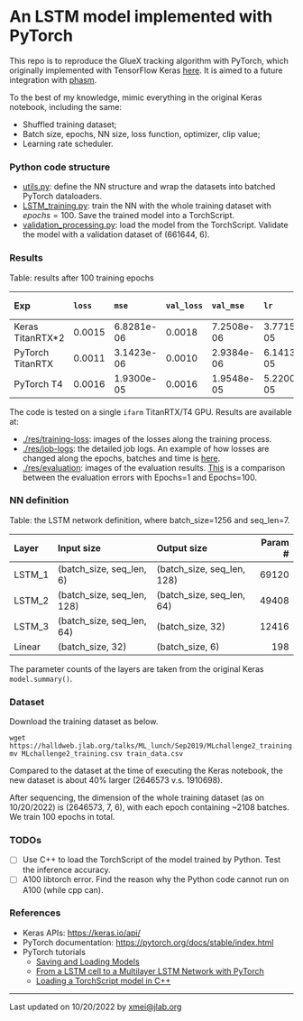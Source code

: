 # An LSTM model implemented with PyTorch

This repo is to reproduce the GlueX tracking algorithm with PyTorch, which originally implemented with
 TensorFlow Keras [here](https://github.com/nathanwbrei/phasm/blob/main/python/2022.05.29_GlueX_tracking_v0.1.ipynb).
 It is aimed to a future integration with [phasm](https://github.com/nathanwbrei/phasm).


To the best of my knowledge, mimic everything in the original Keras notebook, including the same:
- Shuffled training dataset;
- Batch size, epochs, NN size, loss function, optimizer, clip value;
- Learning rate scheduler.


### Python code structure
- [utils.py](python/utils.py): define the NN structure and wrap the datasets into batched PyTorch dataloaders.
- [LSTM_training.py](python/LSTM_training.py): train the NN with the whole training dataset with $epochs=100$.
 Save the trained model into a TorchScript.
- [validation_processing.py](python/validation_processing.py): load the model from the TorchScript.
 Validate the model with a validation dataset of (661644, 6).


### Results

Table: results after 100 training epochs

| Exp              | `loss` | `mse`      | `val_loss` | `val_mse`  | `lr`       |     Time | Training `X` size |
|:-----------------|:-------|:-----------|:-----------|:-----------|:-----------|---------:|------------------:|
| Keras TitanRTX*2 | 0.0015 | 6.8281e-06 | 0.0018     | 7.2508e-06 | 3.7715e-05 | ~20 mins |   (1910698, 7, 6) |
| PyTorch TitanRTX | 0.0011 | 3.1423e-06 | 0.0010     | 2.9384e-06 | 6.1413e-05 | ~60 mins |   (2646573, 7, 6) |
| PyTorch T4       | 0.0016 | 1.9300e-05 | 0.0016     | 1.9548e-05 | 5.2200e-05 | ~80 mins |   (2646573, 7, 6) |


The code is tested on a single `ifarm` TitanRTX/T4 GPU. Results are available at:
- [./res/training-loss](./res/training-loss): images of the losses along the training process.
- [./res/job-logs](./res/job-logs): the detailed job logs. An example of
 how losses are changed along the epochs, batches and time is [here](./res/job-logs/training-full_66284590_TitanRTX.log).
- [./res/evaluation](./res/evaluation): images of the evaluation results. [This](./res/evaluation/cmp.md) is
 a comparison between the evaluation errors with Epochs=1 and Epochs=100.

### NN definition
Table: the LSTM network definition, where batch_size=1256 and seq_len=7.

| Layer   | Input size                 | Output size                  | Param # |
|:--------|:---------------------------|:-----------------------------|--------:|
| LSTM_1  | (batch_size, seq_len, 6)   | (batch_size, seq_len, 128)   |   69120 |
| LSTM_2  | (batch_size, seq_len, 128) | (batch_size, seq_len, 64)    |   49408 |
| LSTM_3  | (batch_size, seq_len, 64)  | (batch_size, 32)             |   12416 |
| Linear  | (batch_size, 32)           | (batch_size, 6)              |     198 |

The parameter counts of the layers are taken from the original Keras `model.summary()`.

### Dataset
Download the training dataset as below.

```commandline
wget https://halldweb.jlab.org/talks/ML_lunch/Sep2019/MLchallenge2_training.csv
mv MLchallenge2_training.csv train_data.csv
```
Compared to the dataset at the time of executing the Keras notebook,
 the new dataset is about 40% larger (2646573 v.s. 1910698).

After sequencing, the dimension of the whole training dataset (as on 10/20/2022) is (2646573, 7, 6), with
 each epoch containing ~2108 batches. We train 100 epochs in total.


### TODOs
- [ ] Use C++ to load the TorchScript of the model trained by Python. Test the inference accuracy.
- [ ] A100 libtorch error. Find the reason why the Python code cannot run on A100 (while cpp can).

### References
- Keras APIs: https://keras.io/api/
- PyTorch documentation: https://pytorch.org/docs/stable/index.html
- PyTorch tutorials
  - [Saving and Loading Models](https://pytorch.org/tutorials/beginner/saving_loading_models.html)
  - [From a LSTM cell to a Multilayer LSTM Network with PyTorch](https://towardsdatascience.com/from-a-lstm-cell-to-a-multilayer-lstm-network-with-pytorch-2899eb5696f3)
  - [Loading a TorchScript model in C++](https://pytorch.org/tutorials/advanced/cpp_export.html)

---
Last updated on 10/20/2022 by xmei@jlab.org

